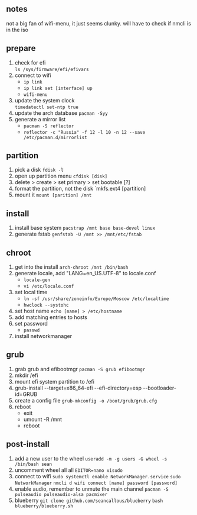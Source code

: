 ## notes
not a big fan of wifi-menu, it just seems clunky. will have to check if nmcli is in the iso

## prepare 
1. check for efi  
`ls /sys/firmware/efi/efivars`
2. connect to wifi
   - `ip link`
   - `ip link set [interface] up`
   - `wifi-menu`
3. update the system clock  
`timedatectl set-ntp true`
4. update the arch database
`pacman -Syy`
5. generate a mirror list
    - `pacman -S reflector`
    - `reflector -c "Russia" -f 12 -l 10 -n 12 --save /etc/pacman.d/mirrorlist`

## partition
1. pick a disk
`fdisk -l`
2. open up partition menu
`cfdisk [disk]`
3. delete > create > set primary > set bootable [?]
4. format the partition, not the disk
`mkfs.ext4 [partition] 
5. mount it
`mount [parition] /mnt`

## install
1. install base system
`pacstrap /mnt base base-devel linux`
2. generate fstab
`genfstab -U /mnt >> /mnt/etc/fstab`

## chroot
1. get into the install
`arch-chroot /mnt /bin/bash`
2. generate locale, add "LANG=en_US.UTF-8" to locale.conf
    - `locale-gen`
    - `vi /etc/locale.conf`
3. set local time
    - `ln -sf /usr/share/zoneinfo/Europe/Moscow /etc/localtime`
    - `hwclock --systohc`
4. set host name
`echo [name] > /etc/hostname`
5. add matching entries to hosts 
6. set password
    - `passwd`
7. install networkmanager

## grub
1. grab grub and efibootmgr
`pacman -S grub efibootmgr`
2. mkdir /efi
3. mount efi system partition to /efi
4. grub-install --target=x86_64-efi --efi-directory=esp --bootloader-id=GRUB
3. create a config file
`grub-mkconfig -o /boot/grub/grub.cfg`
4. reboot
    - exit
    - umount -R /mnt
    - reboot

## post-install
1. add a new user to the wheel
`useradd -m -g users -G wheel -s /bin/bash sean`
2. uncomment wheel all all 
`EDITOR=nano visudo`
3. connect to wifi
`sudo systemctl enable NetworkManager.service`
`sudo NetworkManager`
`nmcli d wifi connect [name] password [password]`
4. enable audio, remember to unmute the main channel
`pacman -S pulseaudio pulseaudio-alsa pacmixer`
5. blueberry
`git clone github.com/seancallous/blueberry`
`bash blueberry/blueberry.sh`



